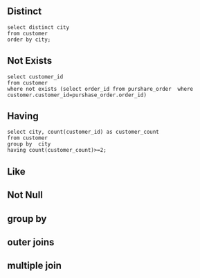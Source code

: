 ## Distinct

    select distinct city 
    from customer
    order by city;

## Not Exists

    select customer_id
    from customer
    where not exists (select order_id from purshare_order  where customer.customer_id=purshase_order.order_id)

## Having

    select city, count(customer_id) as customer_count
    from customer
    group by  city
    having count(customer_count)>=2;

## Like

## Not Null

## group by

## outer joins

## multiple join
